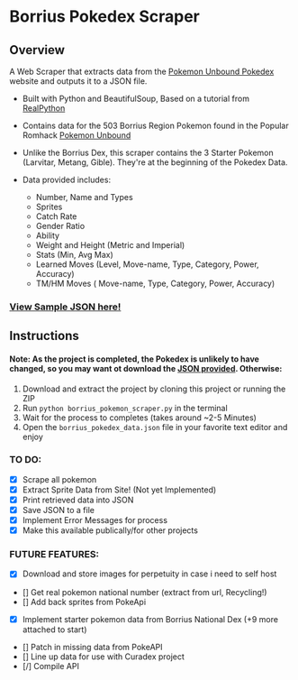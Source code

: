 # Borrius Pokedex Scraper

## Overview

A Web Scraper that extracts data from the [Pokemon Unbound Pokedex](https://pokemonunbound.com/pokedex) website and outputs it to a JSON file.

- Built with Python and BeautifulSoup, Based on a tutorial from [RealPython](https://github.com/realpython/materials/blob/master/web-scraping-bs4/)
- Contains data for the 503 Borrius Region Pokemon found in the Popular Romhack [Pokemon Unbound](https://www.pokecommunity.com/threads/pok%C3%A9mon-unbound-completed.382178/)
- Unlike the Borrius Dex, this scraper contains the 3 Starter Pokemon (Larvitar, Metang, Gible). They're at the beginning of the Pokedex Data.

- Data provided includes:
  - Number, Name and Types
  - Sprites
  - Catch Rate
  - Gender Ratio
  - Ability
  - Weight and Height (Metric and Imperial)
  - Stats (Min, Avg Max)
  - Learned Moves (Level, Move-name, Type, Category, Power, Accuracy)
  - TM/HM Moves ( Move-name, Type, Category, Power, Accuracy)

### [View Sample JSON here!](https://github.com/nMckenryan/BorriusPokedexScraper/blob/main/borrius_pokedex_data.json)

## Instructions

#### Note: As the project is completed, the Pokedex is unlikely to have changed, so you may want ot download the [ JSON provided](https://github.com/nMckenryan/BorriusPokedexScraper/blob/main/borrius_pokedex_data.json). Otherwise:

1. Download and extract the project by cloning this project or running the ZIP
2. Run `python borrius_pokemon_scraper.py` in the terminal
3. Wait for the process to completes (takes around ~2-5 Minutes)
4. Open the `borrius_pokedex_data.json` file in your favorite text editor and enjoy

### TO DO:

- [x] Scrape all pokemon
- [x] Extract Sprite Data from Site! (Not yet Implemented)
- [x] Print retrieved data into JSON
- [x] Save JSON to a file
- [x] Implement Error Messages for process
- [x] Make this available publically/for other projects

### FUTURE FEATURES:

- [x] Download and store images for perpetuity in case i need to self host
- [] Get real pokemon national number (extract from url, Recycling!)
- [] Add back sprites from PokeApi
- [x] Implement starter pokemon data from Borrius National Dex (+9 more attached to start)
- [] Patch in missing data from PokeAPI
- [] Line up data for use with Curadex project
- [/] Compile API
